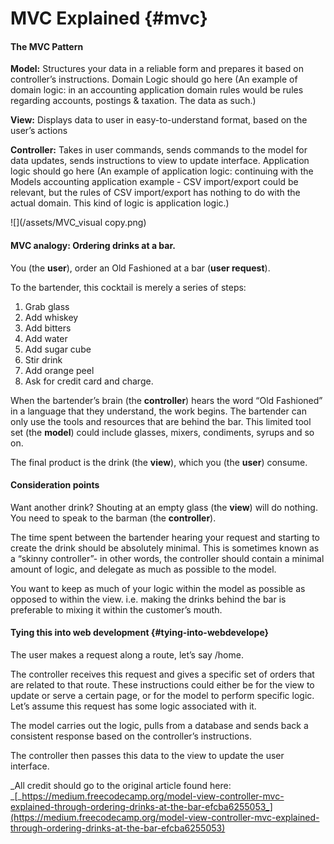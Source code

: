 # MVC Explained {#mvc}

#### The MVC Pattern

**Model:** Structures your data in a reliable form and prepares it based on controller’s instructions. Domain Logic should go here \(An example of domain logic: in an accounting application domain rules would be rules regarding accounts, postings & taxation. The data as such.\)

**View:** Displays data to user in easy-to-understand format, based on the user’s actions

**Controller:** Takes in user commands, sends commands to the model for data updates, sends instructions to view to update interface. Application logic should go here \(An example of application logic: continuing with the Models accounting application example - CSV import/export could be relevant, but the rules of CSV import/export has nothing to do with the actual domain. This kind of logic is application logic.\)



![](/assets/MVC_visual copy.png)

#### 

#### MVC analogy: Ordering drinks at a bar.

You \(the **user**\), order an Old Fashioned at a bar \(**user request**\).

To the bartender, this cocktail is merely a series of steps:

1. Grab glass
2. Add whiskey
3. Add bitters
4. Add water
5. Add sugar cube
6. Stir drink
7. Add orange peel
8. Ask for credit card and charge.

When the bartender’s brain \(the **controller**\) hears the word “Old Fashioned” in a language that they understand, the work begins. The bartender can only use the tools and resources that are behind the bar. This limited tool set \(the **model**\) could include glasses, mixers, condiments, syrups and so on.

The final product is the drink \(the **view**\), which you \(the **user**\) consume.

#### Consideration points

Want another drink? Shouting at an empty glass \(the **view**\) will do nothing. You need to speak to the barman \(the **controller**\).

The time spent between the bartender hearing your request and starting to create the drink should be absolutely minimal. This is sometimes known as a “skinny controller”- in other words, the controller should contain a minimal amount of logic, and delegate as much as possible to the model.

You want to keep as much of your logic within the model as possible as opposed to within the view. i.e. making the drinks behind the bar is preferable to mixing it within the customer’s mouth.

#### Tying this into web development {#tying-into-webdevelope}

The user makes a request along a route, let’s say /home.

The controller receives this request and gives a specific set of orders that are related to that route. These instructions could either be for the view to update or serve a certain page, or for the model to perform specific logic. Let’s assume this request has some logic associated with it.

The model carries out the logic, pulls from a database and sends back a consistent response based on the controller’s instructions.

The controller then passes this data to the view to update the user interface.

_All credit should go to the original article found here: _[_https://medium.freecodecamp.org/model-view-controller-mvc-explained-through-ordering-drinks-at-the-bar-efcba6255053_](https://medium.freecodecamp.org/model-view-controller-mvc-explained-through-ordering-drinks-at-the-bar-efcba6255053)

